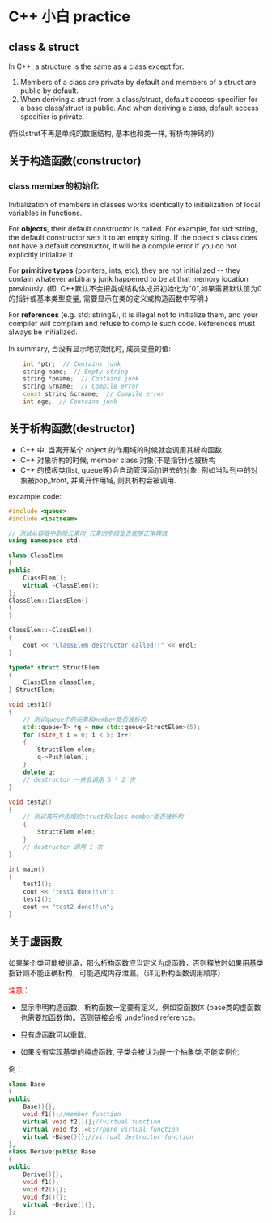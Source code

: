 # C++ 小白 practice

## class & struct

In C++, a structure is the same as a class except for:

1. Members of a class are private by default and members of a struct are public by default.
2. When deriving a struct from a class/struct, default access-specifier for a base class/struct is public. And when deriving a class, default access specifier is private.

(所以strut不再是单纯的数据结构, 基本也和类一样, 有析构神码的)

## 关于构造函数(constructor)

### class member的初始化

Initialization of members in classes works identically to initialization of local variables in functions.

For **objects**, their default constructor is called. For example, for std::string, the default constructor sets it to an empty string. If the object's class does not have a default constructor, it will be a compile error if you do not explicitly initialize it.

For **primitive types** (pointers, ints, etc), they are not initialized -- they contain whatever arbitrary junk happened to be at that memory location previously.
(即, C++默认不会把类或结构体成员初始化为"0",如果需要默认值为0的指针或基本类型变量, 需要显示在类的定义或构造函数中写明.)

For **references** (e.g. std::string&), it is illegal not to initialize them, and your compiler will complain and refuse to compile such code. References must always be initialized.

In summary, 当没有显示地初始化时, 成员变量的值:

```c++
    int *ptr;  // Contains junk
    string name;  // Empty string
    string *pname;  // Contains junk
    string &rname;  // Compile error
    const string &crname;  // Compile error
    int age;  // Contains junk
```

## 关于析构函数(destructor)

- C++ 中, 当离开某个 object 的作用域的时候就会调用其析构函数.
- C++ 对象析构的时候, member class 对象(不是指针)也被析构
- C++ 的模板类(list, queue等)会自动管理添加进去的对象. 例如当队列中的对象被pop_front, 并离开作用域, 则其析构会被调用.

excample code:

```c++
#include <queue>
#include <iostream>

// 测试从容器中删除元素时,元素的字段是否能够正常释放
using namespace std;

class ClassElem
{
public:
    ClassElem();
    virtual ~ClassElem();
};
ClassElem::ClassElem()
{
}

ClassElem::~ClassElem()
{
    cout << "ClassElem destructor called!!" << endl;
}

typedef struct StructElem
{
    ClassElem classElem;
} StructElem;

void test1()
{
    // 测试queue中的元素和member能否被析构
    std::queue<T> *q = new std::queue<StructElem>(5);
    for (size_t i = 0; i < 5; i++)
    {
        StructElem elem;
        q->Push(elem);
    }
    delete q;
    // destructor 一共会调用 5 * 2 次
}

void test2()
{
    // 测试离开作用域的struct和class member能否被析构
    {
        StructElem elem;
    }
    // destructor 调用 1 次
}

int main()
{
    test1();
    cout << "test1 done!!\n";
    test2();
    cout << "test2 done!!\n";
}
```

## 关于虚函数

如果某个类可能被继承，那么析构函数应当定义为虚函数，否则释放时如果用基类指针则不能正确析构，可能造成内存泄漏。（详见析构函数调用顺序）

<font color=red>注意：</font> 

- 显示申明构造函数、析构函数一定要有定义，例如空函数体 (base类的虚函数也需要加函数体)。否则链接会报 undefined reference。

- 只有虚函数可以重载.

- 如果没有实现基类的纯虚函数, 子类会被认为是一个抽象类,不能实例化

例：

```c++
class Base
{
public:
    Base(){};
    void f1();//member function
    virtual void f2(){};//virtual function
    virtual void f3()=0;//pure virtual function
    virtual ~Base(){};//virtual destructor function
};
class Derive:public Base
{
public:
    Derive(){};
    void f1();
    void f2(){};
    void f3(){};
    virtual ~Derive(){};
};
```



